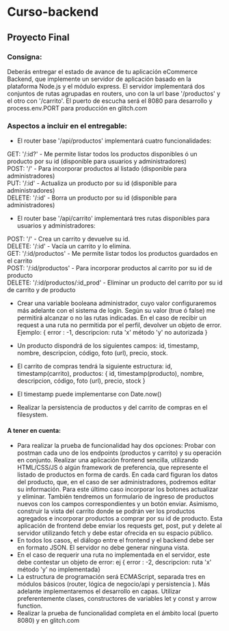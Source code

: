# Curso-backend

## Proyecto Final
### Consigna:
Deberás entregar el estado de avance de tu aplicación eCommerce Backend, que implemente un servidor de aplicación basado en la plataforma Node.js y el módulo express. El servidor implementará dos conjuntos de rutas agrupadas en routers, uno con la url base '/productos' y el otro con '/carrito'. El puerto de escucha será el 8080 para desarrollo y process.env.PORT para producción en glitch.com

### Aspectos a incluir en el entregable:
- El router base '/api/productos' implementará cuatro funcionalidades:

GET: '/:id?' - Me permite listar todos los productos disponibles ó un producto por su id (disponible para usuarios y administradores)  
POST: '/' - Para incorporar productos al listado (disponible para administradores)  
PUT: '/:id' - Actualiza un producto por su id (disponible para administradores)  
DELETE: '/:id' - Borra un producto por su id (disponible para administradores)  
- El router base '/api/carrito' implementará tres rutas disponibles para usuarios y administradores:  

POST: '/' - Crea un carrito y devuelve su id.  
DELETE: '/:id' - Vacía un carrito y lo elimina.  
GET: '/:id/productos' - Me permite listar todos los productos guardados en el carrito  
POST: '/:id/productos' - Para incorporar productos al carrito por su id de producto  
DELETE: '/:id/productos/:id_prod' - Eliminar un producto del carrito por su id de carrito y de producto  
- Crear una variable booleana administrador, cuyo valor configuraremos más adelante con el sistema de login. Según su valor (true ó false) me permitirá alcanzar o no las rutas indicadas. En el caso de recibir un request a una ruta no permitida por el perfil, devolver un objeto de error. Ejemplo: { error : -1, descripcion: ruta 'x' método 'y' no autorizada }

- Un producto dispondrá de los siguientes campos: id, timestamp, nombre, descripcion, código, foto (url), precio, stock.

- El carrito de compras tendrá la siguiente estructura: id, timestamp(carrito), productos: { id, timestamp(producto), nombre, descripcion, código, foto (url), precio, stock }

- El timestamp puede implementarse con Date.now()

- Realizar la persistencia de productos y del carrito de compras en el filesystem.

#### A tener en cuenta:
- Para realizar la prueba de funcionalidad hay dos opciones:
Probar con postman cada uno de los endpoints (productos y carrito) y su operación en conjunto.
Realizar una aplicación frontend sencilla, utilizando HTML/CSS/JS ó algún framework de preferencia, que represente el listado de productos en forma de cards. En cada card figuran los datos del producto, que, en el caso de ser administradores, podremos editar su información. Para este último caso incorporar los botones actualizar y eliminar. También tendremos un formulario de ingreso de productos nuevos con los campos correspondientes y un botón enviar. Asimismo, construir la vista del carrito donde se podrán ver los productos agregados e incorporar productos a comprar por su id de producto. Esta aplicación de frontend debe enviar los requests get, post, put y delete al servidor utilizando fetch y debe estar ofrecida en su espacio público.
- En todos los casos, el diálogo entre el frontend y el backend debe ser en formato JSON. El servidor no debe generar ninguna vista.
- En el caso de requerir una ruta no implementada en el servidor, este debe contestar un objeto de error: ej { error : -2, descripcion: ruta 'x' método 'y' no implementada}
- La estructura de programación será ECMAScript, separada tres en módulos básicos (router, lógica de negocio/api y persistencia ). Más adelante implementaremos el desarrollo en capas. Utilizar preferentemente clases, constructores de variables let y const y arrow function.
- Realizar la prueba de funcionalidad completa en el ámbito local (puerto 8080) y en glitch.com
